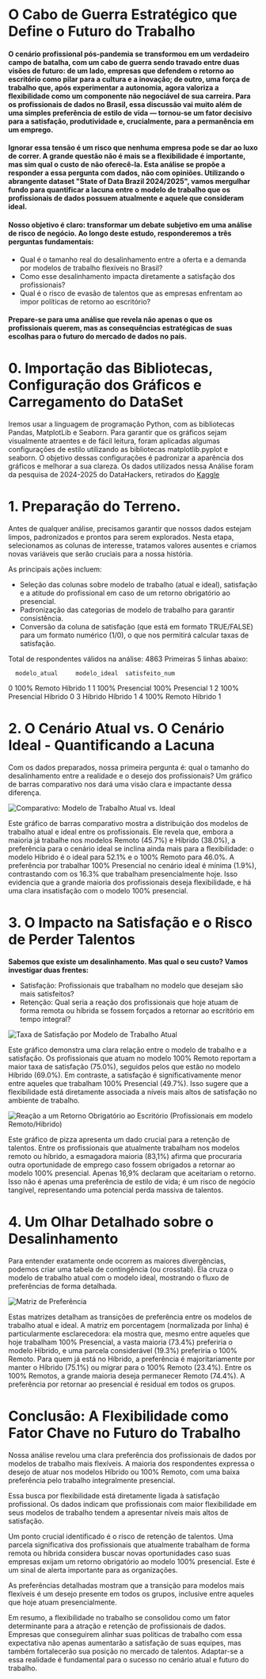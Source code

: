# **O Cabo de Guerra Estratégico que Define o Futuro do Trabalho**

#### O cenário profissional pós-pandemia se transformou em um verdadeiro campo de batalha, com um cabo de guerra sendo travado entre duas visões de futuro: de um lado, empresas que defendem o retorno ao escritório como pilar para a cultura e a inovação; de outro, uma força de trabalho que, após experimentar a autonomia, agora valoriza a flexibilidade como um componente não negociável de sua carreira. Para os profissionais de dados no Brasil, essa discussão vai muito além de uma simples preferência de estilo de vida — tornou-se um fator decisivo para a satisfação, produtividade e, crucialmente, para a permanência em um emprego.

#### Ignorar essa tensão é um risco que nenhuma empresa pode se dar ao luxo de correr. A grande questão não é mais se a flexibilidade é importante, mas sim qual o custo de não oferecê-la. Esta análise se propõe a responder a essa pergunta com dados, não com opiniões. Utilizando o abrangente dataset "State of Data Brazil 2024/2025", vamos mergulhar fundo para quantificar a lacuna entre o modelo de trabalho que os profissionais de dados possuem atualmente e aquele que consideram ideal.

#### Nosso objetivo é claro: transformar um debate subjetivo em uma análise de risco de negócio. Ao longo deste estudo, responderemos a três perguntas fundamentais:

* Qual é o tamanho real do desalinhamento entre a oferta e a demanda por modelos
de trabalho flexíveis no Brasil?
* Como esse desalinhamento impacta diretamente a satisfação dos profissionais?
* Qual é o risco de evasão de talentos que as empresas enfrentam ao impor políticas de retorno ao escritório?

#### Prepare-se para uma análise que revela não apenas o que os profissionais querem, mas as consequências estratégicas de suas escolhas para o futuro do mercado de dados no país.

# **0. Importação das Bibliotecas, Configuração dos Gráficos e Carregamento do DataSet**
Iremos usar a linguagem de programação Python, com as bibliotecas Pandas, MatplotLib e Seaborn.
Para garantir que os gráficos sejam visualmente atraentes e de fácil leitura, foram aplicadas algumas configurações de estilo utilizando as bibliotecas matplotlib.pyplot e seaborn. O objetivo dessas configurações é padronizar a aparência dos gráficos e melhorar a sua clareza.
Os dados utilizados nessa Análise foram da pesquisa de 2024-2025 do DataHackers, retirados do [Kaggle](https://www.kaggle.com/datasets/datahackers/state-of-data-brazil-20242025/data)

# **1. Preparação do Terreno.**

Antes de qualquer análise, precisamos garantir que nossos dados estejam limpos, padronizados e prontos para serem explorados. Nesta etapa, selecionamos as colunas de interesse, tratamos valores ausentes e criamos novas variáveis que serão cruciais para a nossa história.

As principais ações incluem:

* Seleção das colunas sobre modelo de trabalho (atual e ideal), satisfação e a atitude do profissional em caso de um retorno obrigatório ao presencial.
* Padronização das categorias de modelo de trabalho para garantir consistência.
* Conversão da coluna de satisfação (que está em formato TRUE/FALSE) para um formato numérico (1/0), o que nos permitirá calcular taxas de satisfação.

Total de respondentes válidos na análise: 4863
Primeiras 5 linhas abaixo:

      modelo_atual     modelo_ideal  satisfeito_num
0      100% Remoto          Híbrido               1
1  100% Presencial  100% Presencial               1
2  100% Presencial          Híbrido               0
3          Híbrido          Híbrido               1
4      100% Remoto          Híbrido               1

# **2. O Cenário Atual vs. O Cenário Ideal - Quantificando a Lacuna**

Com os dados preparados, nossa primeira pergunta é: qual o tamanho do desalinhamento entre a realidade e o desejo dos profissionais? Um gráfico de barras comparativo nos dará uma visão clara e impactante dessa diferença.

![Comparativo: Modelo de Trabalho Atual vs. Ideal](your_image_link_1_here)

Este gráfico de barras comparativo mostra a distribuição dos modelos de trabalho atual e ideal entre os profissionais. Ele revela que, embora a maioria já trabalhe nos modelos Remoto (45.7%) e Híbrido (38.0%), a preferência para o cenário ideal se inclina ainda mais para a flexibilidade: o modelo Híbrido é o ideal para 52.1% e o 100% Remoto para 46.0%. A preferência por trabalhar 100% Presencial no cenário ideal é mínima (1.9%), contrastando com os 16.3% que trabalham presencialmente hoje. Isso evidencia que a grande maioria dos profissionais deseja flexibilidade, e há uma clara insatisfação com o modelo 100% presencial.

# **3. O Impacto na Satisfação e o Risco de Perder Talentos**

**Sabemos que existe um desalinhamento. Mas qual o seu custo? Vamos investigar duas frentes:**
* Satisfação: Profissionais que trabalham no modelo que desejam são mais satisfeitos?
* Retenção: Qual seria a reação dos profissionais que hoje atuam de forma remota ou híbrida se fossem forçados a retornar ao escritório em tempo integral?

![Taxa de Satisfação por Modelo de Trabalho Atual](your_image_link_2_here)

Este gráfico demonstra uma clara relação entre o modelo de trabalho e a satisfação. Os profissionais que atuam no modelo 100% Remoto reportam a maior taxa de satisfação (75.0%), seguidos pelos que estão no modelo Híbrido (69.0%). Em contraste, a satisfação é significativamente menor entre aqueles que trabalham 100% Presencial (49.7%). Isso sugere que a flexibilidade está diretamente associada a níveis mais altos de satisfação no ambiente de trabalho.

![Reação a um Retorno Obrigatório ao Escritório (Profissionais em modelo Remoto/Híbrido)](your_image_link_3_here)

Este gráfico de pizza apresenta um dado crucial para a retenção de talentos. Entre os profissionais que atualmente trabalham nos modelos remoto ou híbrido, a esmagadora maioria (83,1%) afirma que procuraria outra oportunidade de emprego caso fossem obrigados a retornar ao modelo 100% presencial. Apenas 16,9% declaram que aceitariam o retorno. Isso não é apenas uma preferência de estilo de vida; é um risco de negócio tangível, representando uma potencial perda massiva de talentos.

# **4. Um Olhar Detalhado sobre o Desalinhamento**

Para entender exatamente onde ocorrem as maiores divergências, podemos criar uma tabela de contingência (ou crosstab). Ela cruza o modelo de trabalho atual com o modelo ideal, mostrando o fluxo de preferências de forma detalhada.

![Matriz de Preferência](your_image_link_4_here)

Estas matrizes detalham as transições de preferência entre os modelos de trabalho atual e ideal. A matriz em porcentagem (normalizada por linha) é particularmente esclarecedora: ela mostra que, mesmo entre aqueles que hoje trabalham 100% Presencial, a vasta maioria (73.4%) preferiria o modelo Híbrido, e uma parcela considerável (19.3%) preferiria o 100% Remoto. Para quem já está no Híbrido, a preferência é majoritariamente por manter o Híbrido (75.1%) ou migrar para o 100% Remoto (23.4%). Entre os 100% Remotos, a grande maioria deseja permanecer Remoto (74.4%). A preferência por retornar ao presencial é residual em todos os grupos.

# **Conclusão: A Flexibilidade como Fator Chave no Futuro do Trabalho**

Nossa análise revelou uma clara preferência dos profissionais de dados por modelos de trabalho mais flexíveis. A maioria dos respondentes expressa o desejo de atuar nos modelos Híbrido ou 100% Remoto, com uma baixa preferência pelo trabalho integralmente presencial.

Essa busca por flexibilidade está diretamente ligada à satisfação profissional. Os dados indicam que profissionais com maior flexibilidade em seus modelos de trabalho tendem a apresentar níveis mais altos de satisfação.

Um ponto crucial identificado é o risco de retenção de talentos. Uma parcela significativa dos profissionais que atualmente trabalham de forma remota ou híbrida considera buscar novas oportunidades caso suas empresas exijam um retorno obrigatório ao modelo 100% presencial. Este é um sinal de alerta importante para as organizações.

As preferências detalhadas mostram que a transição para modelos mais flexíveis é um desejo presente em todos os grupos, inclusive entre aqueles que hoje atuam presencialmente.

Em resumo, a flexibilidade no trabalho se consolidou como um fator determinante para a atração e retenção de profissionais de dados. Empresas que conseguirem alinhar suas políticas de trabalho com essa expectativa não apenas aumentarão a satisfação de suas equipes, mas também fortalecerão sua posição no mercado de talentos. Adaptar-se a essa realidade é fundamental para o sucesso no cenário atual e futuro do trabalho.
